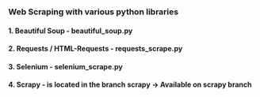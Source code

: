 ### Web Scraping with various python libraries
#### 1. Beautiful Soup - beautiful_soup.py
#### 2. Requests / HTML-Requests - requests_scrape.py
#### 3. Selenium - selenium_scrape.py

#### 4. Scrapy - is located in the branch scrapy -> Available on scrapy branch

